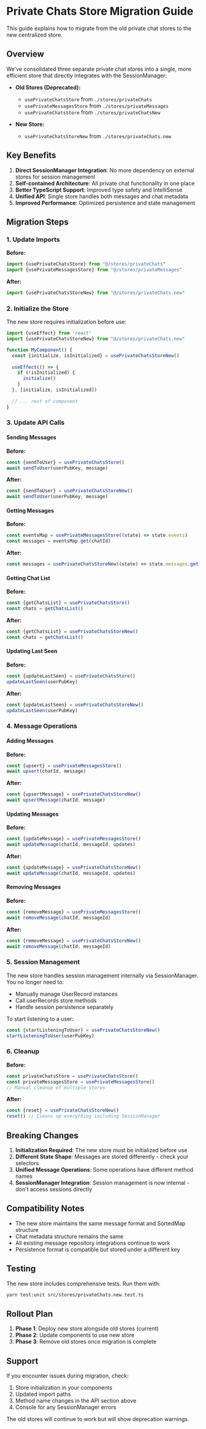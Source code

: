 # Private Chats Store Migration Guide

This guide explains how to migrate from the old private chat stores to the new centralized store.

## Overview

We've consolidated three separate private chat stores into a single, more efficient store that directly integrates with the SessionManager:

- **Old Stores (Deprecated):**
  - `usePrivateChatsStore` from `./stores/privateChats`
  - `usePrivateMessagesStore` from `./stores/privateMessages`  
  - `usePrivateChatsStore` from `./stores/privateChatsNew`

- **New Store:**
  - `usePrivateChatsStoreNew` from `./stores/privateChats.new`

## Key Benefits

1. **Direct SessionManager Integration**: No more dependency on external stores for session management
2. **Self-contained Architecture**: All private chat functionality in one place
3. **Better TypeScript Support**: Improved type safety and IntelliSense
4. **Unified API**: Single store handles both messages and chat metadata
5. **Improved Performance**: Optimized persistence and state management

## Migration Steps

### 1. Update Imports

**Before:**
```typescript
import {usePrivateChatsStore} from "@/stores/privateChats"
import {usePrivateMessagesStore} from "@/stores/privateMessages"
```

**After:**
```typescript
import {usePrivateChatsStoreNew} from "@/stores/privateChats.new"
```

### 2. Initialize the Store

The new store requires initialization before use:

```typescript
import {useEffect} from 'react'
import {usePrivateChatsStoreNew} from "@/stores/privateChats.new"

function MyComponent() {
  const {initialize, isInitialized} = usePrivateChatsStoreNew()
  
  useEffect(() => {
    if (!isInitialized) {
      initialize()
    }
  }, [initialize, isInitialized])
  
  // ... rest of component
}
```

### 3. Update API Calls

#### Sending Messages
**Before:**
```typescript
const {sendToUser} = usePrivateChatsStore()
await sendToUser(userPubKey, message)
```

**After:**
```typescript
const {sendToUser} = usePrivateChatsStoreNew()
await sendToUser(userPubKey, message)
```

#### Getting Messages
**Before:**
```typescript
const eventsMap = usePrivateMessagesStore((state) => state.events)
const messages = eventsMap.get(chatId)
```

**After:**
```typescript
const messages = usePrivateChatsStoreNew((state) => state.messages.get(chatId))
```

#### Getting Chat List
**Before:**
```typescript
const {getChatsList} = usePrivateChatsStore()
const chats = getChatsList()
```

**After:**
```typescript
const {getChatsList} = usePrivateChatsStoreNew()
const chats = getChatsList()
```

#### Updating Last Seen
**Before:**
```typescript
const {updateLastSeen} = usePrivateChatsStore()
updateLastSeen(userPubKey)
```

**After:**
```typescript
const {updateLastSeen} = usePrivateChatsStoreNew()
updateLastSeen(userPubKey)
```

### 4. Message Operations

#### Adding Messages
**Before:**
```typescript
const {upsert} = usePrivateMessagesStore()
await upsert(chatId, message)
```

**After:**
```typescript
const {upsertMessage} = usePrivateChatsStoreNew()
await upsertMessage(chatId, message)
```

#### Updating Messages
**Before:**
```typescript
const {updateMessage} = usePrivateMessagesStore()
await updateMessage(chatId, messageId, updates)
```

**After:**
```typescript
const {updateMessage} = usePrivateChatsStoreNew()
await updateMessage(chatId, messageId, updates)
```

#### Removing Messages
**Before:**
```typescript
const {removeMessage} = usePrivateMessagesStore()
await removeMessage(chatId, messageId)
```

**After:**
```typescript
const {removeMessage} = usePrivateChatsStoreNew()
await removeMessage(chatId, messageId)
```

### 5. Session Management

The new store handles session management internally via SessionManager. You no longer need to:
- Manually manage UserRecord instances
- Call userRecords store methods
- Handle session persistence separately

To start listening to a user:
```typescript
const {startListeningToUser} = usePrivateChatsStoreNew()
startListeningToUser(userPubKey)
```

### 6. Cleanup

**Before:**
```typescript
const privateChatsStore = usePrivateChatsStore()
const privateMessagesStore = usePrivateMessagesStore()
// Manual cleanup of multiple stores
```

**After:**
```typescript
const {reset} = usePrivateChatsStoreNew()
reset() // Cleans up everything including SessionManager
```

## Breaking Changes

1. **Initialization Required**: The new store must be initialized before use
2. **Different State Shape**: Messages are stored differently - check your selectors
3. **Unified Message Operations**: Some operations have different method names
4. **SessionManager Integration**: Session management is now internal - don't access sessions directly

## Compatibility Notes

- The new store maintains the same message format and SortedMap structure
- Chat metadata structure remains the same
- All existing message repository integrations continue to work
- Persistence format is compatible but stored under a different key

## Testing

The new store includes comprehensive tests. Run them with:

```bash
yarn test:unit src/stores/privateChats.new.test.ts
```

## Rollout Plan

1. **Phase 1**: Deploy new store alongside old stores (current)
2. **Phase 2**: Update components to use new store
3. **Phase 3**: Remove old stores once migration is complete

## Support

If you encounter issues during migration, check:

1. Store initialization in your components
2. Updated import paths
3. Method name changes in the API section above
4. Console for any SessionManager errors

The old stores will continue to work but will show deprecation warnings.